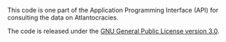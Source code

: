 This code is one part of the Application Programming Interface (API) for
consulting the data on Atlantocracies. 

The code is released under the [GNU General Public License version
3.0](https://www.gnu.org/licenses/gpl-3.0.html). 

